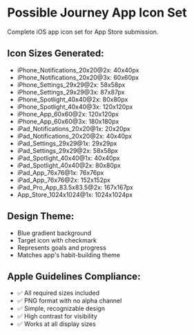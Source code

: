 # Possible Journey App Icon Set

Complete iOS app icon set for App Store submission.

## Icon Sizes Generated:

- iPhone_Notifications_20x20@2x: 40x40px
- iPhone_Notifications_20x20@3x: 60x60px
- iPhone_Settings_29x29@2x: 58x58px
- iPhone_Settings_29x29@3x: 87x87px
- iPhone_Spotlight_40x40@2x: 80x80px
- iPhone_Spotlight_40x40@3x: 120x120px
- iPhone_App_60x60@2x: 120x120px
- iPhone_App_60x60@3x: 180x180px
- iPad_Notifications_20x20@1x: 20x20px
- iPad_Notifications_20x20@2x: 40x40px
- iPad_Settings_29x29@1x: 29x29px
- iPad_Settings_29x29@2x: 58x58px
- iPad_Spotlight_40x40@1x: 40x40px
- iPad_Spotlight_40x40@2x: 80x80px
- iPad_App_76x76@1x: 76x76px
- iPad_App_76x76@2x: 152x152px
- iPad_Pro_App_83.5x83.5@2x: 167x167px
- App_Store_1024x1024@1x: 1024x1024px

## Design Theme:
- Blue gradient background
- Target icon with checkmark
- Represents goals and progress
- Matches app's habit-building theme

## Apple Guidelines Compliance:
- ✅ All required sizes included
- ✅ PNG format with no alpha channel
- ✅ Simple, recognizable design
- ✅ High contrast for visibility
- ✅ Works at all display sizes
